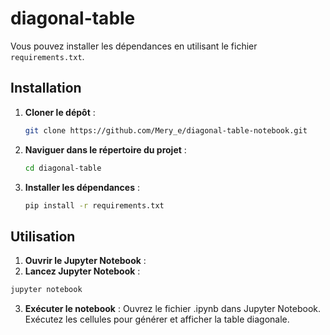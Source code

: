 # diagonal-table


Vous pouvez installer les dépendances en utilisant le fichier `requirements.txt`.

## Installation

1. **Cloner le dépôt** :
   ```bash
   git clone https://github.com/Mery_e/diagonal-table-notebook.git
   ```

2. **Naviguer dans le répertoire du projet** :
    ```bash
   cd diagonal-table
    ```
2. **Installer les dépendances** :
   ```bash
   pip install -r requirements.txt
   ```
## Utilisation

1. **Ouvrir le Jupyter Notebook** :
2. **Lancez Jupyter Notebook** :
```bash
jupyter notebook
 ```
3. **Exécuter le notebook** :
Ouvrez le fichier .ipynb dans Jupyter Notebook.
Exécutez les cellules pour générer et afficher la table diagonale.

   

   
